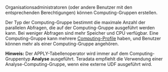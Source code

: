 Organisationsadministratoren (oder andere Benutzer mit den entsprechenden Berechtigungen) können Computing-Gruppen erstellen.

Der Typ der Computing-Gruppe bestimmt die maximale Anzahl der parallelen Abfragen, die auf der Computing-Gruppe ausgeführt werden kann. Bei weniger Abfragen sind mehr Speicher und CPU verfügbar. Eine Computing-Gruppe kann mehrere [Computing-Profile](dvl1640281718303.md) haben, und Benutzer können mehr als einer Computing-Gruppe angehören.

**Hinweis:** Der APPLY-Tabellenoperator wird immer auf dem Computing-Gruppentyp **Analyse** ausgeführt. Teradata empfiehlt die Verwendung einer Analyse-Computing-Gruppe, wenn eine externe UDF ausgeführt wird.

